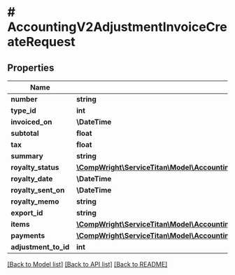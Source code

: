 # # AccountingV2AdjustmentInvoiceCreateRequest

## Properties

Name | Type | Description | Notes
------------ | ------------- | ------------- | -------------
**number** | **string** |  | [optional]
**type_id** | **int** |  | [optional]
**invoiced_on** | **\DateTime** |  | [optional]
**subtotal** | **float** |  | [optional]
**tax** | **float** |  | [optional]
**summary** | **string** |  | [optional]
**royalty_status** | [**\CompWright\ServiceTitan\Model\AccountingV2AdjustmentInvoiceCreateRequestRoyaltyStatus**](AccountingV2AdjustmentInvoiceCreateRequestRoyaltyStatus.md) |  | [optional]
**royalty_date** | **\DateTime** |  | [optional]
**royalty_sent_on** | **\DateTime** |  | [optional]
**royalty_memo** | **string** |  | [optional]
**export_id** | **string** |  | [optional]
**items** | [**\CompWright\ServiceTitan\Model\AccountingV2InvoiceItemUpdateRequest[]**](AccountingV2InvoiceItemUpdateRequest.md) |  | [optional]
**payments** | [**\CompWright\ServiceTitan\Model\AccountingV2PaymentSettlementUpdateRequest[]**](AccountingV2PaymentSettlementUpdateRequest.md) |  | [optional]
**adjustment_to_id** | **int** |  |

[[Back to Model list]](../../README.md#models) [[Back to API list]](../../README.md#endpoints) [[Back to README]](../../README.md)
